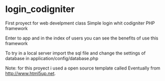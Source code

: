 # login_codigniter
First proyect for web develpment class
Simple login whit codigniter PHP framework

Enter to app and in the index of users you can see the benefits of use this framework

To try in a local server import the sql file and change the settings of database in application/config/database.php

Note: for this proyect i used a open source template called Eventually from http://www.html5up.net.